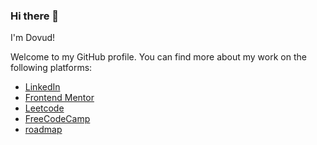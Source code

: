 ### Hi there 👋
I'm Dovud!

Welcome to my GitHub profile. You can find more about my work on the following platforms:

- [LinkedIn](https://www.linkedin.com/in/dovud-jo-rayev-4a60aa2b1/)
- [Frontend Mentor](https://www.frontendmentor.io/profile/N1Dovud)
- [Leetcode](https://leetcode.com/u/smbsmbsmbsmb/)
- [FreeCodeCamp](https://www.freecodecamp.org/fccb6330ab9-a771-49a8-ae2b-75fc2a7774aa)
- [roadmap](https://roadmap.sh/u/n1dovud)
